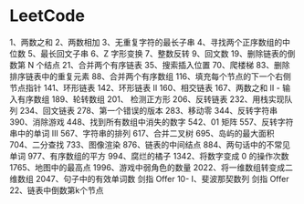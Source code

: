 # LeetCode
1、两数之和
2、两数相加
3、无重复字符的最长子串
4、寻找两个正序数组的中位数
5、最长回文子串
6、Z 字形变换
7、整数反转
9、回文数
19、删除链表的倒数第 N 个结点
21、合并两个有序链表
35、搜索插入位置
70、爬楼梯
83、删除排序链表中的重复元素
88、合并两个有序数组
116、填充每个节点的下一个右侧节点指针
141、环形链表
142、环形链表 II
160、相交链表
167、两数之和 II - 输入有序数组
189、轮转数组
201、 检测正方形
206、反转链表
232、用栈实现队列
234、回文链表
278、第一个错误的版本
283、移动零
344、反转字符串
390、消除游戏
448、找到所有数组中消失的数字
542、01 矩阵
557、反转字符串中的单词 III
567、字符串的排列
617、合并二叉树
695、岛屿的最大面积
704、二分查找
733、图像渲染
876、链表的中间结点
884、两句话中的不常见单词
977、有序数组的平方
994、腐烂的橘子
1342、将数字变成 0 的操作次数
1765、地图中的最高点
1996、游戏中弱角色的数量
2022、将一维数组转变成二维数组
2047、句子中的有效单词数
剑指 Offer 10- I、斐波那契数列
剑指 Offer 22、链表中倒数第k个节点

